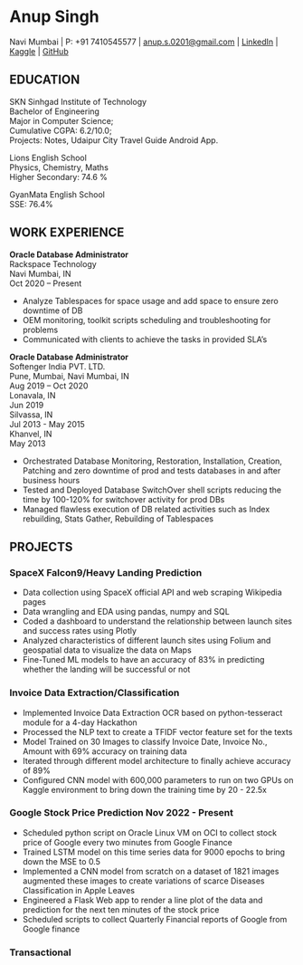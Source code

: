 # Anup Singh
Navi Mumbai | P: +91 7410545577 | anup.s.0201@gmail.com | [LinkedIn](https://www.linkedin.com/in/anups0201/) | [Kaggle](https://www.kaggle.com/anupo2o1) | [GitHub](https://github.com/anup0201)

## EDUCATION

SKN Sinhgad Institute of Technology  
Bachelor of Engineering  
Major in Computer Science;  
Cumulative CGPA: 6.2/10.0;  
Projects: Notes, Udaipur City Travel Guide Android App.

Lions English School  
Physics, Chemistry, Maths  
Higher Secondary: 74.6 %

GyanMata English School  
SSE: 76.4%

## WORK EXPERIENCE

**Oracle Database Administrator**  
Rackspace Technology  
Navi Mumbai, IN  
Oct 2020 – Present

- Analyze Tablespaces for space usage and add space to ensure zero downtime of DB
- OEM monitoring, toolkit scripts scheduling and troubleshooting for problems
- Communicated with clients to achieve the tasks in provided SLA’s

**Oracle Database Administrator**  
Softenger India PVT. LTD.  
Pune, Mumbai, Navi Mumbai, IN  
Aug 2019 – Oct 2020  
Lonavala, IN  
Jun 2019  
Silvassa, IN  
Jul 2013 - May 2015  
Khanvel, IN  
May 2013  

- Orchestrated Database Monitoring, Restoration, Installation, Creation, Patching and zero downtime of prod and tests databases in and after business hours
- Tested and Deployed Database SwitchOver shell scripts reducing the time by 100-120% for switchover activity for prod DBs
- Managed flawless execution of DB related activities such as Index rebuilding, Stats Gather, Rebuilding of Tablespaces

## PROJECTS

### SpaceX Falcon9/Heavy Landing Prediction

- Data collection using SpaceX official API and web scraping Wikipedia pages
- Data wrangling and EDA using pandas, numpy and SQL
- Coded a dashboard to understand the relationship between launch sites and success rates using Plotly
- Analyzed characteristics of different launch sites using Folium and geospatial data to visualize the data on Maps
- Fine-Tuned ML models to have an accuracy of 83% in predicting whether the landing will be successful or not

### Invoice Data Extraction/Classification

- Implemented Invoice Data Extraction OCR based on python-tesseract module for a 4-day Hackathon
- Processed the NLP text to create a TFIDF vector feature set for the texts
- Model Trained on 30 Images to classify Invoice Date, Invoice No., Amount with 69% accuracy on training data
- Iterated through different model architecture to finally achieve accuracy of 89%
- Configured CNN model with 600,000 parameters to run on two GPUs on Kaggle environment to bring down the training time by 20 - 22.5x

### Google Stock Price Prediction Nov 2022 - Present

- Scheduled python script on Oracle Linux VM on OCI to collect stock price of Google every two minutes from Google Finance
- Trained LSTM model on this time series data for 9000 epochs to bring down the MSE to 0.5
- Implemented a CNN model from scratch on a dataset of 1821 images augmented these images to create variations of scarce Diseases Classification in Apple Leaves
- Engineered a Flask Web app to render a line plot of the data and prediction for the next ten minutes of the stock price
- Scheduled scripts to collect Quarterly Financial reports of Google from Google finance

### Transactional
